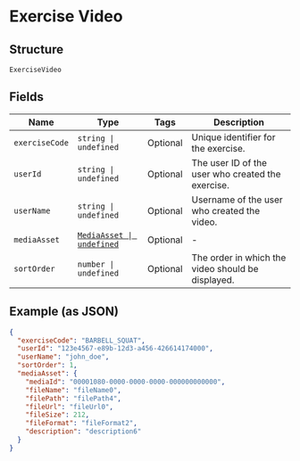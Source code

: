 
# Exercise Video

## Structure

`ExerciseVideo`

## Fields

| Name | Type | Tags | Description |
|  --- | --- | --- | --- |
| `exerciseCode` | `string \| undefined` | Optional | Unique identifier for the exercise. |
| `userId` | `string \| undefined` | Optional | The user ID of the user who created the exercise. |
| `userName` | `string \| undefined` | Optional | Username of the user who created the video. |
| `mediaAsset` | [`MediaAsset \| undefined`](../../doc/models/media-asset.md) | Optional | - |
| `sortOrder` | `number \| undefined` | Optional | The order in which the video should be displayed. |

## Example (as JSON)

```json
{
  "exerciseCode": "BARBELL_SQUAT",
  "userId": "123e4567-e89b-12d3-a456-426614174000",
  "userName": "john_doe",
  "sortOrder": 1,
  "mediaAsset": {
    "mediaId": "00001080-0000-0000-0000-000000000000",
    "fileName": "fileName0",
    "filePath": "filePath4",
    "fileUrl": "fileUrl0",
    "fileSize": 212,
    "fileFormat": "fileFormat2",
    "description": "description6"
  }
}
```

